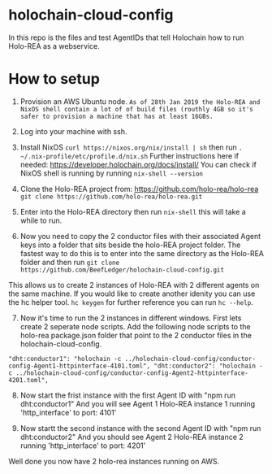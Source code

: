 # holochain-cloud-config
In this repo is the files and test AgentIDs that tell Holochain how to run Holo-REA as a webservice.

# How to setup
1. Provision an AWS Ubuntu node.
`As of 28th Jan 2019 the Holo-REA and NixOS shell contain a lot of of build files (routhly 4GB so it's safer to provision a machine that has at least 16GBs.`

2. Log into your machine with ssh.

3. Install NixOS `curl https://nixos.org/nix/install | sh` then run `. ~/.nix-profile/etc/profile.d/nix.sh`
Further instructions here if needed: https://developer.holochain.org/docs/install/
You can check if NixOS shell is running by running `nix-shell --version`

4. Clone the Holo-REA project from: https://github.com/holo-rea/holo-rea
`git clone https://github.com/holo-rea/holo-rea.git`

5. Enter into the Holo-REA directory then run `nix-shell` this will take a while to run.

6. Now you need to copy the 2 conductor files with their associated Agent keys into a folder that sits beside the holo-REA project folder. The fastest way to do this is to enter into the same directory as the Holo-REA folder and then run `git clone https://github.com/BeefLedger/holochain-cloud-config.git`

This allows us to create 2 instances of Holo-REA with 2 different agents on the same machine.  If you would like to create another idenity you can use the hc helper tool. `hc keygen` for further reference you can run `hc --help`. 

7. Now it's time to run the 2 instances in different windows.
First lets create 2 seperate node scripts. 
Add the following node scripts to the holo-rea package.json folder that point to the 2 conductor files in the holochain-cloud-config.

`"dht:conductor1": "holochain -c ../holochain-cloud-config/conductor-config-Agent1-httpinterface-4101.toml",
"dht:conductor2": "holochain -c ../holochain-cloud-config/conductor-config-Agent2-httpinterface-4201.toml",`

8. Now start the frist instance with the first Agent ID with "npm run dht:conductor1"
And you will see Agent 1 Holo-REA instance 1 running 'http_interface' to port: 4101'

9. Now startt the second instance with the second Agent ID with "npm run dht:conductor2"
And you should see Agent 2 Holo-REA instance 2 running 'http_interface' to port: 4201'

Well done you now have 2 holo-rea instances running on AWS.